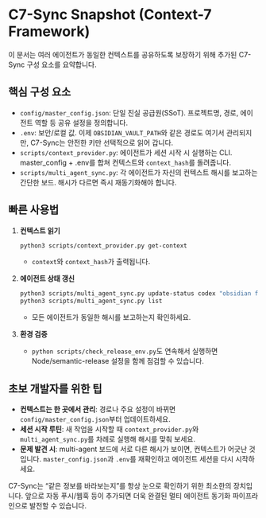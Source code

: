 # C7-Sync Snapshot (Context-7 Framework)

이 문서는 여러 에이전트가 동일한 컨텍스트를 공유하도록 보장하기 위해 추가된 C7-Sync 구성 요소를 요약합니다.

## 핵심 구성 요소

- `config/master_config.json`: 단일 진실 공급원(SSoT). 프로젝트명, 경로, 에이전트 역할 등 공유 설정을 정의합니다.
- `.env`: 보안/로컬 값. 이제 `OBSIDIAN_VAULT_PATH`와 같은 경로도 여기서 관리되지만, C7-Sync는 안전한 키만 선택적으로 읽어 갑니다.
- `scripts/context_provider.py`: 에이전트가 세션 시작 시 실행하는 CLI. master_config + .env를 합쳐 컨텍스트와 `context_hash`를 돌려줍니다.
- `scripts/multi_agent_sync.py`: 각 에이전트가 자신의 컨텍스트 해시를 보고하는 간단한 보드. 해시가 다르면 즉시 재동기화해야 합니다.

## 빠른 사용법

1. **컨텍스트 읽기**
   ```bash
   python3 scripts/context_provider.py get-context
   ```
   - `context`와 `context_hash`가 출력됩니다.

2. **에이전트 상태 갱신**
   ```bash
   python3 scripts/multi_agent_sync.py update-status codex "obsidian fix" <context_hash>
   python3 scripts/multi_agent_sync.py list
   ```
   - 모든 에이전트가 동일한 해시를 보고하는지 확인하세요.

3. **환경 검증**
   - `python scripts/check_release_env.py`도 연속해서 실행하면 Node/semantic-release 설정을 함께 점검할 수 있습니다.

## 초보 개발자를 위한 팁

- **컨텍스트는 한 곳에서 관리**: 경로나 주요 설정이 바뀌면 `config/master_config.json`부터 업데이트하세요.
- **세션 시작 루틴**: 새 작업을 시작할 때 `context_provider.py`와 `multi_agent_sync.py`를 차례로 실행해 해시를 맞춰 보세요.
- **문제 발견 시**: multi-agent 보드에 서로 다른 해시가 보이면, 컨텍스트가 어긋난 것입니다. `master_config.json`과 `.env`를 재확인하고 에이전트 세션을 다시 시작하세요.

C7-Sync는 “같은 정보를 바라보는지”를 항상 눈으로 확인하기 위한 최소한의 장치입니다. 앞으로 자동 푸시/웹훅 등이 추가되면 더욱 완결된 멀티 에이전트 동기화 파이프라인으로 발전할 수 있습니다.
